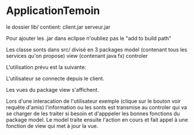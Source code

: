 # ApplicationTemoin

le dossier lib/ contient:
  client.jar
  serveur.jar
 
 
Pour ajouter les .jar dans eclipse n'oubliez pas le "add to build path"

Les classe sonts dans src/ divisé en 3 packages
  model        (contenant tous les services qu'on propose)
  view         (contenant java fx)
  controler
  
L'utilisation prévu est la suivante:
  
  L'utilisateur se connecte depuis le client.
  
  Les vues du package view s'affichent.
  
  Lors d'une interacation de l'utilisateur exemple (clique sur le bouton voir requête d'amis)
  l'information ou les sonts est transmise au controler qui va se charger de les traiter si besoin et 
  d'apppeler les bonnes fonctions du  package model.
  Le model traite ensuite l'action en cours et fait appel à une fonction de view qui met à jour la vue.
 

